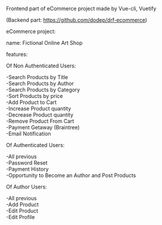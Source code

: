 Frontend part of eCommerce project made by Vue-cli, Vuetify

(Backend part: https://github.com/dodep/drf-ecommerce)

eCommerce project:

name: Fictional Online Art Shop

features:

Of Non Authenticated Users:

-Search Products by Title  
-Search Products by Author  
-Search Products by Category  
-Sort Products by price  
-Add Product to Cart  
-Increase Product quantity  
-Decrease Product quantity  
-Remove Product From Cart  
-Payment Getaway (Braintree)  
-Email Notification  

Of Authenticated Users:

-All previous  
-Password Reset  
-Payment History  
-Opportunity to Become an Author and Post Products  

Of Author Users:

-All previous  
-Add Product  
-Edit Product  
-Edit Profile  
